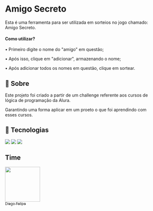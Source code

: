 <h1>Amigo Secreto</h1>
<p>Esta é uma ferramenta para ser utilizada em sorteios no jogo chamado: Amigo Secreto.<p>

<h4>Como utilizar?</h4>
<p>• Primeiro digite o nome do "amigo" em questão;<p>
<p>• Após isso, clique em "adicionar", armazenando o nome;<p>
<p>• Após adicionar todos os nomes em questão, clique em sortear.<p>

<h2>🔖 Sobre</h2>
<p>Este projeto foi criado a partir de um challenge referente aos cursos de lógica de programação da Alura.<p>
<p>Garantindo uma forma aplicar em um proeto o que foi aprendindo com esses cursos.<p>

##  🚀 Tecnologias
<div>
  <img src="https://img.shields.io/badge/HTML-239120?style=for-the-badge&logo=html5&logoColor=white">
  <img src="https://img.shields.io/badge/CSS-239120?&style=for-the-badge&logo=css3&logoColor=white">
  <img src="https://img.shields.io/badge/JavaScript-F7DF1E?style=for-the-badge&logo=javascript&logoColor=black">
</div>

##  Time

[<img loading="lazy" src="https://avatars.githubusercontent.com/u/227278619?v=4" width=115><br><sub>Diego Felipe</sub>](https://github.com/Diego-alph)